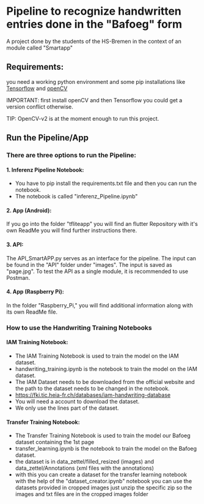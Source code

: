 # Pipeline to recognize handwritten entries done in the "Bafoeg" form

A project done by the students of the HS-Bremen in the context of an module called "Smartapp"

## Requirements:

you need a working python environment and some pip installations like [Tensorflow](https://www.tensorflow.org/install) and [openCV](https://keras.io/keras_cv/#keras-3-installation)

IMPORTANT: first install openCV and then Tensorflow you could get a version conflict otherwise. 

TIP: OpenCV-v2 is at the moment enough to run this project. 

## Run the Pipeline/App

### There are three options to run the Pipeline:

#### 1. Inferenz Pipeline Notebook:

- You have to pip install the requirements.txt file and then you can run the notebook. 
- The notebook is called "inferenz_Pipeline.ipynb"
#### 2. App (Android):

If you go into the folder "tfliteapp" you will find an flutter Repository with it's own ReadMe you will find further instructions there. 

#### 3. API: 

The API_SmartAPP.py serves as an interface for the pipeline. The input can be found in the "API" folder under "images". The input is saved as "page.jpg". To test the API as a single module, it is recommended to use Postman.

#### 4. App (Raspberry Pi):
In the folder "Raspberry_Pi," you will find additional information along with its own ReadMe file.

### How to use the Handwriting Training Notebooks
#### IAM Training Notebook:
- The IAM Training Notebook is used to train the model on the IAM dataset.
- handwriting_training.ipynb is the notebook to train the model on the IAM dataset.
- The IAM Dataset needs to be downloaded from the official website and the path to the dataset needs to be changed in the notebook.
- https://fki.tic.heia-fr.ch/databases/iam-handwriting-database
- You will need a account to download the dataset.
- We only use the lines part of the dataset.
#### Transfer Training Notebook:
- The Transfer Training Notebook is used to train the model our Bafoeg dataset containing the 1st page
- transfer_learning.ipynb is the notebook to train the model on the Bafoeg dataset.
- the dataset is in data_zettel/filled_resized (images) and data_zettel/Annotations (xml files with the annotations)
- with this you can create a dataset for the transfer learning notebook with the help of the "dataset_creator.ipynb" notebook
you can use the datasets provided in cropped images just unzip the specific zip so the images and txt files are in the cropped images folder
